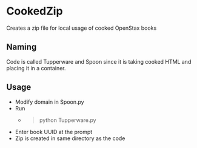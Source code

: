 # CookedZip
Creates a zip file for local usage of cooked OpenStax books

Naming
------
Code is called Tupperware and Spoon since it is taking cooked HTML and placing it in a container. 

Usage
-----

 * Modify domain in Spoon.py
 * Run
   * >python Tupperware.py
 * Enter book UUID at the prompt
 * Zip is created in same directory as the code
